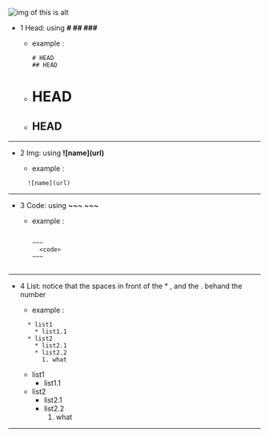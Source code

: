 ![img of this is alt](https://octodex.github.com/images/yaktocat.png)



- 1 Head: using __# ## ###__
  - example : 

    ~~~
    # HEAD 
    ## HEAD 
    ~~~
  
  - # HEAD  
  - ## HEAD
  
 
_____________________

- 2 Img: using __!\[name](url)__
  - example : 
  
  ~~~
    ![name](url) 
  ~~~
 
_____________________

- 3 Code: using __\~~~ \~\~\~__
  - example :

    ~~~~
    
    ~~~
      <code> 
    ~~~ 
        
    ~~~~
  
  
_____________________
   
- 4 List: 
  notice that the spaces in front of the \* , and the \. behand the number 
  - example : 
  
  ~~~~
    * list1
      * list1.1
    * list2
      * list2.1
      * list2.2
        1. what
  ~~~~
  * list1
    * list1.1
  * list2
    * list2.1
    * list2.2
      1. what
  
_____________________
 
    
 

